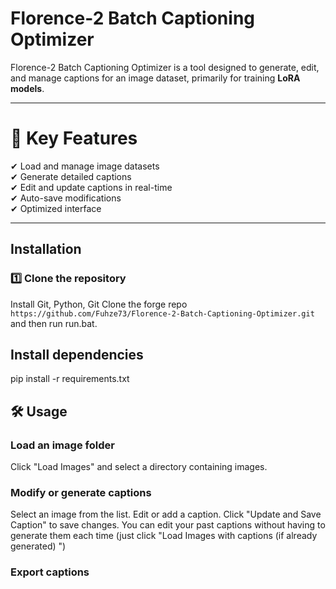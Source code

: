 # Florence-2 Batch Captioning Optimizer

Florence-2 Batch Captioning Optimizer is a tool designed to generate, edit, and manage captions for an image dataset, primarily for training **LoRA models**.  

---

# 📌 Key Features

✔ Load and manage image datasets  
✔ Generate detailed captions  
✔ Edit and update captions in real-time  
✔ Auto-save modifications  
✔ Optimized interface  

---

##  Installation

### 1️⃣ Clone the repository

Install Git, Python, Git Clone the forge repo `https://github.com/Fuhze73/Florence-2-Batch-Captioning-Optimizer.git` and then run run.bat.

## Install dependencies


pip install -r requirements.txt


## 🛠 Usage

### Load an image folder

Click "Load Images" and select a directory containing images.

### Modify or generate captions

Select an image from the list.
Edit or add a caption.
Click "Update and Save Caption" to save changes.
You can edit your past captions without having to generate them each time (just click "Load Images with captions (if already generated) ")

### Export captions


